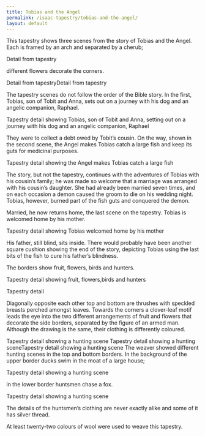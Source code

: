 ```yaml
---
title: Tobias and the Angel
permalink: /isaac-tapestry/tobias-and-the-angel/
layout: default
---
```

This tapestry shows three scenes from the story of Tobias and the Angel. Each is framed by an arch and separated by a cherub;

Detail from tapestry

different flowers decorate the corners.



Detail from tapestryDetail from tapestry



The tapestry scenes do not follow the order of the Bible story. In the first, Tobias, son of Tobit and Anna, sets out on a journey with his dog and an angelic companion, Raphael.

Tapestry detail showing Tobias, son of Tobit and Anna, setting out on a journey with his dog and an angelic companion, Raphael

They were to collect a debt owed by Tobit’s cousin. On the way, shown in the second scene, the Angel makes Tobias catch a large fish and keep its guts for medicinal purposes.

Tapestry detail showing the Angel makes Tobias catch a large fish

The story, but not the tapestry, continues with the adventures of Tobias with his cousin’s family; he was made so welcome that a marriage was arranged with his cousin’s daughter. She had already been married seven times, and on each occasion a demon caused the groom to die on his wedding night. Tobias, however, burned part of the fish guts and conquered the demon.

Married, he now returns home, the last scene on the tapestry. Tobias is welcomed home by his mother.

Tapestry detail showing Tobias  welcomed home by his mother

His father, still blind, sits inside. There would probably have been another square cushion showing the end of the story, depicting Tobias using the last bits of the fish to cure his father’s blindness.

The borders show fruit, flowers, birds and hunters.

Tapestry detail showing fruit, flowers,birds and hunters



Tapestry detail

Diagonally opposite each other top and bottom are thrushes with speckled breasts perched amongst leaves. Towards the corners a clover-leaf motif leads the eye into the two different arrangements of fruit and flowers that decorate the side borders, separated by the figure of an armed man. Although the drawing is the same, their clothing is differently coloured.





 Tapestry detail showing a hunting scene Tapestry detail showing a hunting sceneTapestry detail showing a hunting scene
The weaver showed different hunting scenes in the top and bottom borders. In the background of the upper border ducks swim in the moat of a large house;

Tapestry detail showing a hunting scene

in the lower border huntsmen chase a fox.

Tapestry detail showing a hunting scene

The details of the huntsmen’s clothing are never exactly alike and some of it has silver thread.

At least twenty-two colours of wool were used to weave this tapestry.
